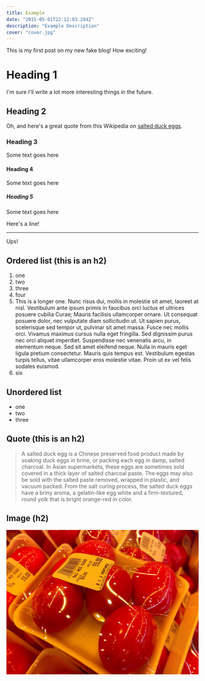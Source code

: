 ```yaml
---
title: Example
date: "2015-05-01T22:12:03.284Z"
description: "Example Description"
cover: "cover.jpg"
---
```


This is my first post on my new fake blog! How exciting!

# Heading 1

I'm sure I'll write a lot more interesting things in the future.

## Heading 2

Oh, and here's a great quote from this Wikipedia on
[salted duck eggs](http://en.wikipedia.org/wiki/Salted_duck_egg).

### Heading 3

Some text goes here

#### Heading 4

Some text goes here

##### Heading 5

Some text goes here

Here's a line!

---

Ups!

## Ordered list (this is an h2)

1. one
1. two
1. three
1. four
1. This is a longer one. Nunc risus dui, mollis in molestie sit amet, laoreet at nisl. Vestibulum ante ipsum primis in faucibus orci luctus et ultrices posuere cubilia Curae; Mauris facilisis ullamcorper ornare. Ut consequat posuere dolor, nec vulputate diam sollicitudin ut. Ut sapien purus, scelerisque sed tempor ut, pulvinar sit amet massa. Fusce nec mollis orci. Vivamus maximus cursus nulla eget fringilla. Sed dignissim purus nec orci aliquet imperdiet. Suspendisse nec venenatis arcu, in elementum neque. Sed sit amet eleifend neque. Nulla in mauris eget ligula pretium consectetur. Mauris quis tempus est. Vestibulum egestas turpis tellus, vitae ullamcorper eros molestie vitae. Proin ut ex vel felis sodales euismod.
1. six

## Unordered list

* one
* two
* three

## Quote (this is an h2)

> A salted duck egg is a Chinese preserved food product made by soaking duck
> eggs in brine, or packing each egg in damp, salted charcoal. In Asian
> supermarkets, these eggs are sometimes sold covered in a thick layer of salted
> charcoal paste. The eggs may also be sold with the salted paste removed,
> wrapped in plastic, and vacuum packed. From the salt curing process, the
> salted duck eggs have a briny aroma, a gelatin-like egg white and a
> firm-textured, round yolk that is bright orange-red in color.

## Image (h2)

![Chinese Salty Egg](./salty_egg.jpg)

